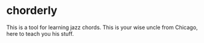 chorderly
=========

This is a tool for learning jazz chords.
This is your wise uncle from Chicago, here to teach you his stuff.
